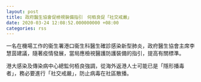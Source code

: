 ```yaml
---
layout: post
title: 政府醫生協會促檢視裝備指引　何栢良促「社交戒嚴」
date: 2020-03-24 12:08:52.000000000 +08:00
categories: rss
---
```


一名在機場工作的衞生署港口衞生科醫生確診感染新型肺炎，政府醫生協會主席李慧茵建議，隨著疫情發展，當局應檢視醫護防護裝備的指引，提高有關標準。

港大感染及傳染病中心總監何栢良強調，從海外返港人士可能已是「隱形播毒者」，務必要進行「社交戒嚴」，防止病毒在社區散播。
